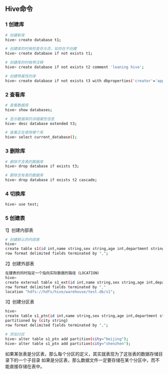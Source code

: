 ## Hive命令

### 1 创建库

```bash
# 创建新库
hive> create database t1;

# 创建库的时候检查存与否，如存在不创建
hive> create database if not exists t1;

# 创建库的时候带注释
hive> create database if not exists t2 comment 'leaning hive';

# 创建带属性的库
hive> create database if not exists t3 with dbproperties('creator'='appdeploy','date'='20190625');
```

 

### 2 查看库

```bash
# 查看数据库
hive> show databases;

# 显示数据库的详细属性信息
hive> desc database extended t3;

# 查看正在使用哪个库
hive> select current_database();
```

 

### 3 删除库

```bash
# 删除不含表的数据库
hive> drop database if exists t3;

# 删除含有表的数据库
hive> drop database if exists t2 cascade;
```

### 4 切换库

```bash
hive> use test;
```

 

### 5 创建表

1】创建内部表

```bash
# 创建默认的内部表
hive> 
create table s1(id int,name string,sex string,age int,department string) 
row format delimited fields terminated by ",";
```

 

2】创建外部表

```bash
在建表的同时指定一个指向实际数据的路径（LOCATION）
hive> 
create external table s1_ext(id int,name string,sex string,age int,department string) 
row format delimited fields terminated by "," 
location "hdfs://hdfs/hive/warehouse/test.db/s1";
```



3】创建分区表

```bash
hive> 
create table s1_ptn(id int,name string,sex string,age int,department string)
partitioned by (city string)
row format delimited fields terminated by ",";

# 添加分区
hive> alter table s1_ptn add partition(city="beijing");
hive> alter table s1_ptn add partition(city="shenzhen");
```

如果某张表是分区表，那么每个分区的定义，其实就表现为了这张表的数据存储目录下的一个子目录
如果是分区表，那么数据文件一定要存储在某个分区中，而不能直接存储在表中。